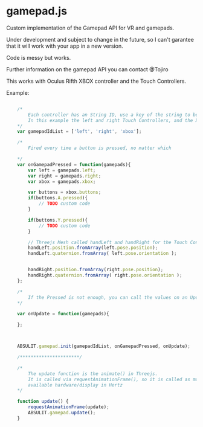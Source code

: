 # gamepad.js
Custom implementation of the Gamepad API for VR and gamepads.

Under development and subject to change in the future, so I can't garantee that it will work with your app in a new version.

Code is messy but works.

Further information on the gamepad API you can contact @Tojiro

This works with Oculus Rifth XBOX controller and the Touch Controllers.

Example:

```javascript

    /*
        Each controller has an String ID, use a key of the string to be found.
        In this example the left and right Touch Controllers, and the XBOX controllers.
    */
    var gamepadIdList = ['left', 'right', 'xbox'];

    /*
        Fired every time a button is pressed, no matter which

    */
    var onGamepadPressed = function(gamepads){
        var left = gamepads.left;
        var right = gamepads.right;
        var xbox = gamepads.xbox;

        var buttons = xbox.buttons;
        if(buttons.A.pressed){
            // TODO custom code
        }

        if(buttons.Y.pressed){
            // TODO custom code
        }

        // Threejs Mesh called handLeft and handRight for the Touch Controllers hands
        handLeft.position.fromArray(left.pose.position);
        handLeft.quaternion.fromArray( left.pose.orientation );


        handRight.position.fromArray(right.pose.position);
        handRight.quaternion.fromArray( right.pose.orientation );
    };

    /*
        If the Pressed is not enough, you can call the values on an Update
    */

    var onUpdate = function(gamepads){

    };



    ABSULIT.gamepad.init(gamepadIdList, onGamepadPressed, onUpdate);

    /**********************/

    /*
        The update function is the animate() in Threejs.
        It is called via requestAnimationFrame(), so it is called as many times as the
        available hardware/display in Hertz
    */

    function update() {
        requestAnimationFrame(update);
        ABSULIT.gamepad.update();
    }


```
